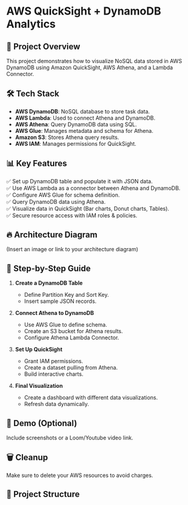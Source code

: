 # AWS QuickSight + DynamoDB Analytics

## 📌 Project Overview
This project demonstrates how to visualize NoSQL data stored in AWS DynamoDB using Amazon QuickSight, AWS Athena, and a Lambda Connector.

## 🛠️ Tech Stack
- **AWS DynamoDB**: NoSQL database to store task data.
- **AWS Lambda**: Used to connect Athena and DynamoDB.
- **AWS Athena**: Query DynamoDB data using SQL.
- **AWS Glue**: Manages metadata and schema for Athena.
- **Amazon S3**: Stores Athena query results.
- **AWS IAM**: Manages permissions for QuickSight.

## 📊 Key Features
✅ Set up DynamoDB table and populate it with JSON data.  
✅ Use AWS Lambda as a connector between Athena and DynamoDB.  
✅ Configure AWS Glue for schema definition.  
✅ Query DynamoDB data using Athena.  
✅ Visualize data in QuickSight (Bar charts, Donut charts, Tables).  
✅ Secure resource access with IAM roles & policies.  

## 🔥 Architecture Diagram
(Insert an image or link to your architecture diagram)

## 📝 Step-by-Step Guide
1. **Create a DynamoDB Table**
   - Define Partition Key and Sort Key.
   - Insert sample JSON records.

2. **Connect Athena to DynamoDB**
   - Use AWS Glue to define schema.
   - Create an S3 bucket for Athena results.
   - Configure Athena Lambda Connector.

3. **Set Up QuickSight**
   - Grant IAM permissions.
   - Create a dataset pulling from Athena.
   - Build interactive charts.

4. **Final Visualization**
   - Create a dashboard with different data visualizations.
   - Refresh data dynamically.

## 🎥 Demo (Optional)
Include screenshots or a Loom/Youtube video link.

## 🗑️ Cleanup
Make sure to delete your AWS resources to avoid charges.

## 📂 Project Structure
